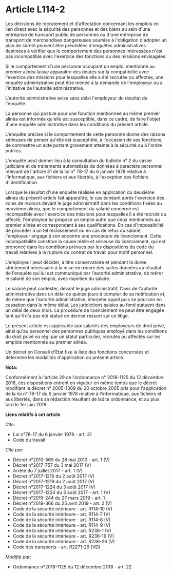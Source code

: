 # Article L114-2

Les décisions de recrutement et d'affectation concernant les emplois en lien direct avec la sécurité des personnes et des
biens au sein d'une entreprise de transport public de personnes ou d'une entreprise de transport de marchandises dangereuses
soumise à l'obligation d'adopter un plan de sûreté peuvent être précédées d'enquêtes administratives destinées à vérifier que
le comportement des personnes intéressées n'est pas incompatible avec l'exercice des fonctions ou des missions envisagées.

Si le comportement d'une personne occupant un emploi mentionné au premier alinéa laisse apparaître des doutes sur la
compatibilité avec l'exercice des missions pour lesquelles elle a été recrutée ou affectée, une enquête administrative peut
être menée à la demande de l'employeur ou à l'initiative de l'autorité administrative.

L'autorité administrative avise sans délai l'employeur du résultat de l'enquête.

La personne qui postule pour une fonction mentionnée au même premier alinéa est informée qu'elle est susceptible, dans ce
cadre, de faire l'objet d'une enquête administrative dans les conditions du présent article.

L'enquête précise si le comportement de cette personne donne des raisons sérieuses de penser qu'elle est susceptible, à
l'occasion de ses fonctions, de commettre un acte portant gravement atteinte à la sécurité ou à l'ordre publics.

L'enquête peut donner lieu à la consultation du bulletin n° 2 du casier judiciaire et de traitements automatisés de données à
caractère personnel relevant de l'article 31 de la loi n° 78-17 du 6 janvier 1978 relative à l'informatique, aux fichiers et
aux libertés, à l'exception des fichiers d'identification.

Lorsque le résultat d'une enquête réalisée en application du deuxième alinéa du présent article fait apparaître, le cas
échéant après l'exercice des voies de recours devant le juge administratif dans les conditions fixées au neuvième alinéa, que
le comportement du salarié concerné est incompatible avec l'exercice des missions pour lesquelles il a été recruté ou
affecté, l'employeur lui propose un emploi autre que ceux mentionnés au premier alinéa et correspondant à ses qualifications.
En cas d'impossibilité de procéder à un tel reclassement ou en cas de refus du salarié, l'employeur engage à son encontre une
procédure de licenciement. Cette incompatibilité constitue la cause réelle et sérieuse du licenciement, qui est prononcé dans
les conditions prévues par les dispositions du code du travail relatives à la rupture du contrat de travail pour motif
personnel.

L'employeur peut décider, à titre conservatoire et pendant la durée strictement nécessaire à la mise en œuvre des suites
données au résultat de l'enquête qui lui est communiqué par l'autorité administrative, de retirer le salarié de son emploi,
avec maintien du salaire.

Le salarié peut contester, devant le juge administratif, l'avis de l'autorité administrative dans un délai de quinze jours à
compter de sa notification et, de même que l'autorité administrative, interjeter appel puis se pourvoir en cassation dans le
même délai. Les juridictions saisies au fond statuent dans un délai de deux mois. La procédure de licenciement ne peut être
engagée tant qu'il n'a pas été statué en dernier ressort sur ce litige.

Le présent article est applicable aux salariés des employeurs de droit privé, ainsi qu'au personnel des personnes publiques
employé dans les conditions du droit privé ou régi par un statut particulier, recrutés ou affectés sur les emplois mentionnés
au premier alinéa.

Un décret en Conseil d'Etat fixe la liste des fonctions concernées et détermine les modalités d'application du présent
article.

**Nota:**

Conformément à l'article 29 de l’ordonnance n° 2018-1125 du 12 décembre 2018, ces dispositions entrent en vigueur en même
temps que le décret modifiant le décret n° 2005-1309 du 20 octobre 2005 pris pour l'application de la loi n° 78-17 du 6
janvier 1978 relative à l'informatique, aux fichiers et aux libertés, dans sa rédaction résultant de ladite ordonnance, et au
plus tard le 1er juin 2019.

**Liens relatifs à cet article**

_Cite_:

  - Loi n°78-17 du 6 janvier 1978 - art. 31
  - Code du travail

_Cité par_:

  - Décret n°2010-569  du 28 mai 2010 - art. 1 (V)
  - Décret n°2017-757 du 3 mai 2017 (V)
  - Arrêté du 7 juillet 2017 - art. 1 (V)
  - Décret n°2017-1216 du 2 août 2017 (V)
  - Décret n°2017-1219 du 2 août 2017 (V)
  - Décret n°2017-1224 du 3 août 2017 (V)
  - Décret n°2017-1224 du 3 août 2017 - art. 1 (V)
  - Décret n°2019-244 du 27 mars 2019 - art. 1
  - Décret n°2019-366 du 25 avril 2019 - art. 2 (V)
  - Code de la sécurité intérieure - art. R114-10 (V)
  - Code de la sécurité intérieure - art. R114-7 (V)
  - Code de la sécurité intérieure - art. R114-8 (V)
  - Code de la sécurité intérieure - art. R114-9 (V)
  - Code de la sécurité intérieure - art. R236-1 (V)
  - Code de la sécurité intérieure - art. R236-16 (V)
  - Code de la sécurité intérieure - art. R236-26 (V)
  - Code des transports - art. R2271-29 (VD)

_Modifié par_:

  - Ordonnance n°2018-1125 du 12 décembre 2018 - art. 22
